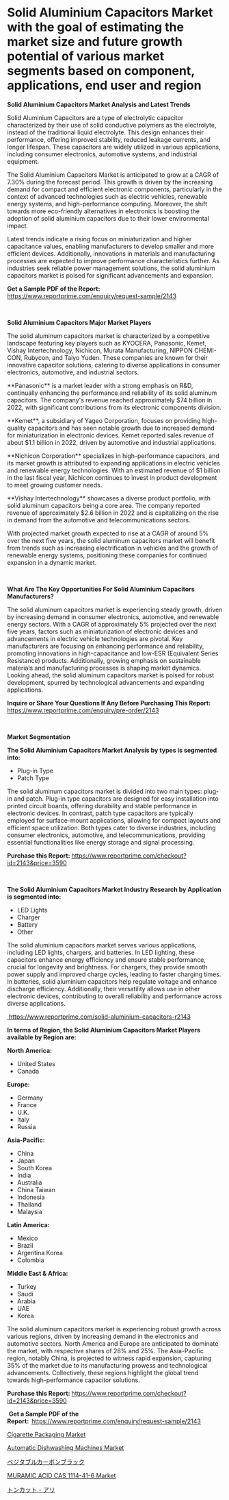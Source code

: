 <p><h1>Solid Aluminium Capacitors Market with the goal of estimating the market size and future growth potential of various market segments based on component, applications, end user and region</h1></p><p><strong>Solid Aluminium Capacitors Market Analysis and Latest Trends</strong></p>
<p><p>Solid Aluminium Capacitors are a type of electrolytic capacitor characterized by their use of solid conductive polymers as the electrolyte, instead of the traditional liquid electrolyte. This design enhances their performance, offering improved stability, reduced leakage currents, and longer lifespan. These capacitors are widely utilized in various applications, including consumer electronics, automotive systems, and industrial equipment.</p><p>The Solid Aluminium Capacitors Market is anticipated to grow at a CAGR of 7.30% during the forecast period. This growth is driven by the increasing demand for compact and efficient electronic components, particularly in the context of advanced technologies such as electric vehicles, renewable energy systems, and high-performance computing. Moreover, the shift towards more eco-friendly alternatives in electronics is boosting the adoption of solid aluminium capacitors due to their lower environmental impact.</p><p>Latest trends indicate a rising focus on miniaturization and higher capacitance values, enabling manufacturers to develop smaller and more efficient devices. Additionally, innovations in materials and manufacturing processes are expected to improve performance characteristics further. As industries seek reliable power management solutions, the solid aluminium capacitors market is poised for significant advancements and expansion.</p></p>
<p><strong>Get a Sample PDF of the Report:&nbsp;</strong> <a href="https://www.reportprime.com/enquiry/request-sample/2143">https://www.reportprime.com/enquiry/request-sample/2143</a></p>
<p>&nbsp;</p>
<p><strong>Solid Aluminium Capacitors Major Market Players</strong></p>
<p><p>The solid aluminum capacitors market is characterized by a competitive landscape featuring key players such as KYOCERA, Panasonic, Kemet, Vishay Intertechnology, Nichicon, Murata Manufacturing, NIPPON CHEMI-CON, Rubycon, and Taiyo Yuden. These companies are known for their innovative capacitor solutions, catering to diverse applications in consumer electronics, automotive, and industrial sectors.</p><p>**Panasonic** is a market leader with a strong emphasis on R&D, continually enhancing the performance and reliability of its solid aluminum capacitors. The company's revenue reached approximately $74 billion in 2022, with significant contributions from its electronic components division.</p><p>**Kemet**, a subsidiary of Yageo Corporation, focuses on providing high-quality capacitors and has seen notable growth due to increased demand for miniaturization in electronic devices. Kemet reported sales revenue of about $1.1 billion in 2022, driven by automotive and industrial applications.</p><p>**Nichicon Corporation** specializes in high-performance capacitors, and its market growth is attributed to expanding applications in electric vehicles and renewable energy technologies. With an estimated revenue of $1 billion in the last fiscal year, Nichicon continues to invest in product development to meet growing customer needs.</p><p>**Vishay Intertechnology** showcases a diverse product portfolio, with solid aluminum capacitors being a core area. The company reported revenue of approximately $2.6 billion in 2022 and is capitalizing on the rise in demand from the automotive and telecommunications sectors.</p><p>With projected market growth expected to rise at a CAGR of around 5% over the next five years, the solid aluminum capacitors market will benefit from trends such as increasing electrification in vehicles and the growth of renewable energy systems, positioning these companies for continued expansion in a dynamic market.</p></p>
<p>&nbsp;</p>
<p><strong>What Are The Key Opportunities For Solid Aluminium Capacitors Manufacturers?</strong></p>
<p><p>The solid aluminum capacitors market is experiencing steady growth, driven by increasing demand in consumer electronics, automotive, and renewable energy sectors. With a CAGR of approximately 5% projected over the next five years, factors such as miniaturization of electronic devices and advancements in electric vehicle technologies are pivotal. Key manufacturers are focusing on enhancing performance and reliability, promoting innovations in high-capacitance and low-ESR (Equivalent Series Resistance) products. Additionally, growing emphasis on sustainable materials and manufacturing processes is shaping market dynamics. Looking ahead, the solid aluminum capacitors market is poised for robust development, spurred by technological advancements and expanding applications.</p></p>
<p><strong>Inquire or Share Your Questions If Any Before Purchasing This Report:</strong> <a href="https://www.reportprime.com/enquiry/pre-order/2143">https://www.reportprime.com/enquiry/pre-order/2143</a></p>
<p>&nbsp;</p>
<p><strong>Market Segmentation</strong></p>
<p><strong>The Solid Aluminium Capacitors Market Analysis by types is segmented into:</strong></p>
<p><ul><li>Plug-in Type</li><li>Patch Type</li></ul></p>
<p><p>The solid aluminum capacitors market is divided into two main types: plug-in and patch. Plug-in type capacitors are designed for easy installation into printed circuit boards, offering durability and stable performance in electronic devices. In contrast, patch type capacitors are typically employed for surface-mount applications, allowing for compact layouts and efficient space utilization. Both types cater to diverse industries, including consumer electronics, automotive, and telecommunications, providing essential functionalities like energy storage and signal processing.</p></p>
<p><strong>Purchase this Report:&nbsp;</strong><a href="https://www.reportprime.com/checkout?id=2143&price=3590">https://www.reportprime.com/checkout?id=2143&price=3590</a></p>
<p>&nbsp;</p>
<p><strong>The Solid Aluminium Capacitors Market Industry Research by Application is segmented into:</strong></p>
<p><ul><li>LED Lights</li><li>Charger</li><li>Battery</li><li>Other</li></ul></p>
<p><p>The solid aluminium capacitors market serves various applications, including LED lights, chargers, and batteries. In LED lighting, these capacitors enhance energy efficiency and ensure stable performance, crucial for longevity and brightness. For chargers, they provide smooth power supply and improved charge cycles, leading to faster charging times. In batteries, solid aluminium capacitors help regulate voltage and enhance discharge efficiency. Additionally, their versatility allows use in other electronic devices, contributing to overall reliability and performance across diverse applications.</p></p>
<p><a href="https://www.reportprime.com/solid-aluminium-capacitors-r2143">&nbsp;https://www.reportprime.com/solid-aluminium-capacitors-r2143</a></p>
<p><strong>In terms of Region, the Solid Aluminium Capacitors Market Players available by Region are:</strong></p>
<p>
    <p> <strong> North America: </strong>
        <ul>
            <li>United States</li>
            <li>Canada</li>
        </ul>
        </p> 
    <p> <strong> Europe: </strong>
        <ul>
            <li>Germany</li>
            <li>France</li>
            <li>U.K.</li>
            <li>Italy</li>
            <li>Russia</li>
        </ul>
        </p> 
    <p> <strong> Asia-Pacific: </strong>
        <ul>
            <li>China</li>
            <li>Japan</li>
            <li>South Korea</li>
            <li>India</li>
            <li>Australia</li>
            <li>China Taiwan</li>
            <li>Indonesia</li>
            <li>Thailand</li>
            <li>Malaysia</li>
        </ul>
        </p> 
    <p> <strong> Latin America: </strong>
        <ul>
            <li>Mexico</li>
            <li>Brazil</li>
            <li>Argentina Korea</li>
            <li>Colombia</li>
        </ul>
        </p> 
    <p> <strong> Middle East & Africa: </strong>
        <ul>
            <li>Turkey</li>
            <li>Saudi</li>
            <li>Arabia</li>
            <li>UAE</li>
            <li>Korea</li>
        </ul>
    </p>
    </p>
<p><p>The solid aluminum capacitors market is experiencing robust growth across various regions, driven by increasing demand in the electronics and automotive sectors. North America and Europe are anticipated to dominate the market, with respective shares of 28% and 25%. The Asia-Pacific region, notably China, is projected to witness rapid expansion, capturing 35% of the market due to its manufacturing prowess and technological advancements. Collectively, these regions highlight the global trend towards high-performance capacitor solutions.</p></p>
<p><strong>Purchase this Report: </strong><a href="https://www.reportprime.com/checkout?id=2143&price=3590">https://www.reportprime.com/checkout?id=2143&price=3590</a></p>
<p>&nbsp;<strong>Get a Sample PDF of the Report:&nbsp;&nbsp;</strong><a href="https://www.reportprime.com/enquiry/request-sample/2143">https://www.reportprime.com/enquiry/request-sample/2143</a></p>
<p><strong></strong></p>
<p><p><a href="https://medium.com/@nyahmertz1973/future-of-innovation-global-cigarette-packaging-market-growth-and-opportunities-2024-2031-f1982278e5c5">Cigarette Packaging Market</a></p><p><a href="https://issuu.com/reportprime-2/docs/automatic-dishwashing-machines-mark_5d280db528ad4d">Automatic Dishwashing Machines Market</a></p><p><a href="https://medium.com/@beaumontdavv7mp/%E9%87%8E%E8%8F%9C%E3%82%AB%E3%83%BC%E3%83%9C%E3%83%B3%E3%83%96%E3%83%A9%E3%83%83%E3%82%AF%E5%B8%82%E5%A0%B4%E3%81%AE%E3%82%B5%E3%82%A4%E3%82%BA-%E5%B8%82%E5%A0%B4%E3%82%BB%E3%82%B0%E3%83%A1%E3%83%B3%E3%83%86%E3%83%BC%E3%82%B7%E3%83%A7%E3%83%B3-%E5%B8%82%E5%A0%B4%E3%83%88%E3%83%AC%E3%83%B3%E3%83%89-%E6%88%90%E9%95%B7%E5%88%86%E6%9E%90%E4%BA%88%E6%B8%AC2031%E5%B9%B4%E3%81%BE%E3%81%A7-ad4ef5e5de1c">ベジタブルカーボンブラック</a></p><p><a href="https://issuu.com/reportprime-2/docs/muramic-acid-cas-1114-41-6-market-s_fa55ccc8d2f567">MURAMIC ACID CAS 1114-41-6 Market</a></p><p><a href="https://medium.com/@beaumontdavv7mp/%E3%83%88%E3%83%B3%E3%82%AB%E3%83%83%E3%83%88%E3%82%A2%E3%83%AA%E5%B8%82%E5%A0%B4%E3%81%AE%E5%B0%86%E6%9D%A5%E3%81%AE%E8%BB%8C%E9%81%93-%E6%96%B0%E8%88%88%E5%B8%82%E5%A0%B4%E3%81%AE%E5%8B%95%E5%90%91%E3%81%A82031%E5%B9%B4%E3%81%BE%E3%81%A7%E3%81%AE%E4%BA%88%E6%B8%AC-f003075a99ad">トンカット・アリ</a></p></p>